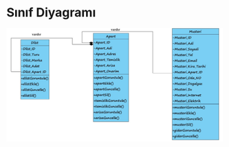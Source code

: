 # **Sınıf Diyagramı** #

![sinifdiyagrami.jpg](https://github.com/miragessee/yamug/blob/master/wikiresimler/266762613-sinifdiyagrami.jpg)